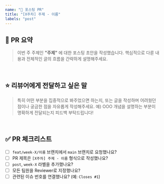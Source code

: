 ```yaml
---
name: "🚀 포스팅 PR"
title: "[X주차] 주제 - 이름"
labels: "post"
---
```


## 📝 PR 요약
> 이번 주 주제인 **"주제"** 에 대한 포스팅 초안을 작성했습니다.
> 핵심적으로 다룬 내용과 전체적인 글의 흐름을 간략하게 설명해주세요.

<br>

## ⭐ 리뷰어에게 전달하고 싶은 말
> 특히 어떤 부분을 집중적으로 봐주었으면 하는지, 또는 글을 작성하며 어려웠던 점이나 궁금한 점을 자유롭게 작성해주세요.
> 예) OOO 개념을 설명하는 부분이 명확하게 전달되는지 피드백 부탁드립니다!

<br>

## ✅ PR 체크리스트
- [ ] `feat/week-X/이름` 브랜치에서 `main` 브랜치로 요청했나요?
- [ ] PR 제목은 `[X주차] 주제 - 이름` 형식으로 작성했나요?
- [ ] `post`, `week-X` 라벨을 추가했나요?
- [ ] 모든 팀원을 Reviewer로 지정했나요?
- [ ] 관련된 이슈 번호를 연결했나요? (예: `Closes #1`)